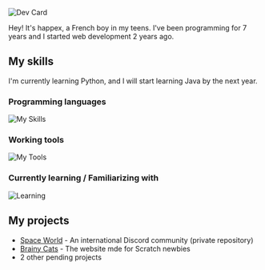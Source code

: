![Dev Card](https://api.daily.dev/devcards/25572edb838a4d8696ef947189ade8cd.png?r=7gi) 

Hey! It's happex, a French boy in my teens. I've been programming for 7 years and I started web development 2 years ago.

My skills
-----
I'm currently learning Python, and I will start learning Java by the next year.

### Programming languages
![My Skills](https://skillicons.dev/icons?i=html,css,js,py,md&perline=8)

### Working tools
![My Tools](https://skillicons.dev/icons?i=tailwind,vercel,cloudflare,github,vscode&perline=8)

### Currently learning / Familiarizing with
![Learning](https://skillicons.dev/icons?i=nodejs,ts&perline=8)

My projects 
-----

* [Space World](https://github.com/ha2pex/space-world/) - An international Discord community (private repository)
* [Brainy Cats](https://github.com/ha2pex/brainy-cats/) - The website mde for Scratch newbies
* 2 other pending projects
